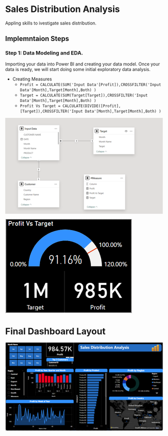 # Sales Distribution Analysis
Appling skills to ivestigate sales distribution.

## Implemntaion Steps
### Step 1: Data Modeling and EDA.
Importing your data into Power BI and creating your data model. Once your data is ready, we will start doing some initial exploratory data analysis.

* Creating Measures
  * ```Profit = CALCULATE(SUM('Input Data'[Profit]),CROSSFILTER('Input Data'[Month],Target[Month],Both) )```
  * ```Target = CALCULATE(SUM(Target[Target]),CROSSFILTER('Input Data'[Month],Target[Month],Both) ) ```
  * ```Profit Vs Target = CALCULATE(DIVIDE([Profit],[Target]),CROSSFILTER('Input Data'[Month],Target[Month],Both) ) ```


![](Images/1.png)

![](Images/2.png)

# Final Dashboard Layout

![](Images/0.png)
